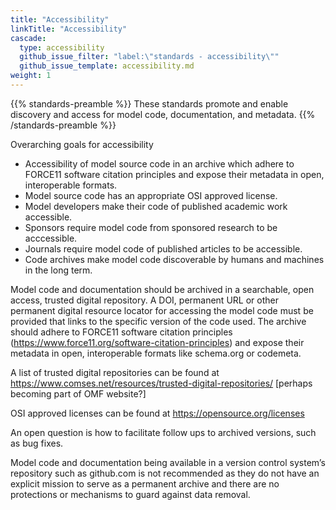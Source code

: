 ```yaml
---
title: "Accessibility"
linkTitle: "Accessibility"
cascade:
  type: accessibility
  github_issue_filter: "label:\"standards - accessibility\""
  github_issue_template: accessibility.md
weight: 1
---
```


{{% standards-preamble %}}
These standards promote and enable discovery and access for model code, documentation, and metadata.
{{% /standards-preamble %}}

Overarching goals for accessibility
- Accessibility of model source code in an archive which adhere to FORCE11 software citation principles and expose their metadata in open, interoperable formats.
- Model source code has an appropriate OSI approved license.
- Model developers make their code of published academic work accessible. 
- Sponsors require model code from sponsored research to be acccessible.
- Journals require model code of published articles to be accessible.
- Code archives make model code discoverable by humans and machines in the long term.

Model code and documentation should be archived in a searchable, open access, trusted digital repository. A DOI, permanent URL or other permanent digital resource locator for accessing the model code must be provided that links to the specific version of the code used. The archive should adhere to FORCE11 software citation principles (https://www.force11.org/software-citation-principles) and expose their metadata in open, interoperable formats like schema.org or codemeta.

A list of trusted digital repositories can be found at https://www.comses.net/resources/trusted-digital-repositories/ [perhaps becoming part of OMF website?]

OSI approved licenses can be found at https://opensource.org/licenses

An open question is how to facilitate follow ups to archived versions, such as bug fixes.

Model code and documentation being available in a version control system’s repository such as github.com is not recommended as they do not have an explicit mission to serve as a permanent archive and there are no protections or mechanisms to guard against data removal.
